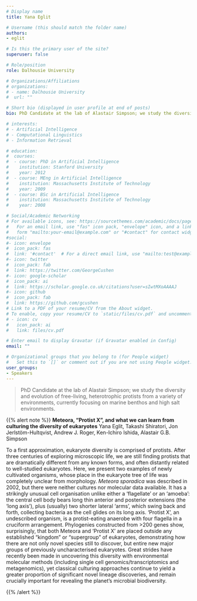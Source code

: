 ```yaml
---
# Display name
title: Yana Eglit

# Username (this should match the folder name)
authors:
- eglit

# Is this the primary user of the site?
superuser: false

# Role/position
role: Dalhousie University

# Organizations/Affiliations
# organizations:
# - name: Dalhousie University
#  url: ""

# Short bio (displayed in user profile at end of posts)
bio: PhD Candidate at the lab of Alastair Simpson; we study the diversity and evolution of free-living, heterotrophic protists from a variety of environments, currently focusing on marine benthos and high salt environments.

# interests:
# - Artificial Intelligence
# - Computational Linguistics
# - Information Retrieval

# education:
#  courses:
#  - course: PhD in Artificial Intelligence
#    institution: Stanford University
#    year: 2012
#  - course: MEng in Artificial Intelligence
#    institution: Massachusetts Institute of Technology
#    year: 2009
#  - course: BSc in Artificial Intelligence
#    institution: Massachusetts Institute of Technology
#    year: 2008

# Social/Academic Networking
# For available icons, see: https://sourcethemes.com/academic/docs/page-builder/#icons
#   For an email link, use "fas" icon pack, "envelope" icon, and a link in the
#   form "mailto:your-email@example.com" or "#contact" for contact widget.
#social:
#- icon: envelope
#  icon_pack: fas
#  link: '#contact'  # For a direct email link, use "mailto:test@example.org".
#- icon: twitter
#  icon_pack: fab
#  link: https://twitter.com/GeorgeCushen
#- icon: google-scholar
#  icon_pack: ai
#  link: https://scholar.google.co.uk/citations?user=sIwtMXoAAAAJ
#- icon: github
#  icon_pack: fab
#  link: https://github.com/gcushen
# Link to a PDF of your resume/CV from the About widget.
# To enable, copy your resume/CV to `static/files/cv.pdf` and uncomment the lines below.
# - icon: cv
#   icon_pack: ai
#   link: files/cv.pdf

# Enter email to display Gravatar (if Gravatar enabled in Config)
email: ""

# Organizational groups that you belong to (for People widget)
#   Set this to `[]` or comment out if you are not using People widget.
user_groups:
- Speakers
---
```


> PhD Candidate at the lab of Alastair Simpson; we study the diversity and evolution of free-living, heterotrophic protists from a variety of environments, currently focusing on marine benthos and high salt environments.

{{% alert note %}}
**Meteora, “Protist X”, and what we can learn from culturing the diversity of eukaryotes**
Yana Eglit, Takashi Shiratori, Jon Jerlstöm-Hultqvist, Andrew J. Roger, Ken-Ichiro Ishida, Alastair G.B. Simpson

To a first approximation, eukaryote diversity is comprised of protists. After three centuries of exploring microscopic life, we are still finding protists that are dramatically different from any known forms, and often distantly related to well-studied eukaryotes. Here, we present two examples of newly cultivated organisms, whose place in the eukaryote tree of life was completely unclear from morphology. *Meteora sporadica* was described in 2002, but there were neither cultures nor molecular data available. It has a strikingly unusual cell organisation unlike either a ‘flagellate’ or an ‘amoeba’: the central cell body bears long thin anterior and posterior extensions (the ‘long axis’), plus (usually) two shorter lateral ‘arms’, which swing back and forth, collecting bacteria as the cell glides on its long axis. ‘Protist X’, an undescribed organism, is a protist-eating anaerobe with four flagella in a cruciform arrangement. Phylogenies constructed from >200 genes show, surprisingly, that both Meteora and ‘Protist X’ are placed outside any established “kingdom” or “supergroup” of eukaryotes, demonstrating how there are not only novel species still to discover, but entire new major groups of previously uncharacterised eukaryotes. Great strides have recently been made in uncovering this diversity with environmental molecular methods (including single cell genomics/transcriptomics and metagenomics), yet classical culturing approaches continue to yield a greater proportion of significant novel lineage discoveries, and remain crucially important for revealing the planet’s microbial biodiversity.

{{% /alert %}}
